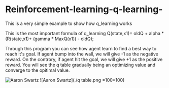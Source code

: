 # Reinforcement-learning-q-learning-

This is a very simple example to show how q_learning works

This is the most important formula of q_learning
Q(state,x1)=  oldQ + alpha * (R(state,x1)+ (gamma * MaxQ(x1)) - oldQ);

Through this program you can see how agent learn to find a best way to
reach it's goal. If agent bump into the wall, we will give -1 as the
negative reward. On the controry, if agent hit the goal, we will give +1
as the positive reward. You will see the q table gradually being an
optimizing value and converge to the opitimal value.

![Aaron Swartz](https://encrypted-tbn0.gstatic.com/images?q=tbn:ANd9GcSmS5pl-5f1oZAdFD1tAc9xbTODDB2sw-DKkZmHBNlQOlSSGAvB2w)
![Aaron Swartz](./q table.png =100*100)
